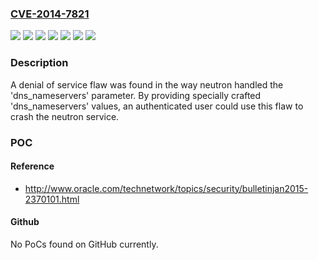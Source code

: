 ### [CVE-2014-7821](https://cve.mitre.org/cgi-bin/cvename.cgi?name=CVE-2014-7821)
![](https://img.shields.io/static/v1?label=Product&message=OpenStack%204%20for%20RHEL%206&color=blue)
![](https://img.shields.io/static/v1?label=Product&message=Red%20Hat%20Enterprise%20Linux%20OpenStack%20Platform%205.0%20(Icehouse)%20for%20RHEL%206&color=blue)
![](https://img.shields.io/static/v1?label=Product&message=Red%20Hat%20Enterprise%20Linux%20OpenStack%20Platform%205.0%20(Icehouse)%20for%20RHEL%207&color=blue)
![](https://img.shields.io/static/v1?label=Version&message=!%200%3A2013.2.4-6.el6ost%20&color=brighgreen)
![](https://img.shields.io/static/v1?label=Version&message=!%200%3A2014.1.3-11.el7ost%20&color=brighgreen)
![](https://img.shields.io/static/v1?label=Version&message=!%200%3A2014.1.3-12.el6ost%20&color=brighgreen)
![](https://img.shields.io/static/v1?label=Vulnerability&message=Improper%20Input%20Validation&color=brighgreen)

### Description

A denial of service flaw was found in the way neutron handled the 'dns_nameservers' parameter. By providing specially crafted 'dns_nameservers' values, an authenticated user could use this flaw to crash the neutron service.

### POC

#### Reference
- http://www.oracle.com/technetwork/topics/security/bulletinjan2015-2370101.html

#### Github
No PoCs found on GitHub currently.

